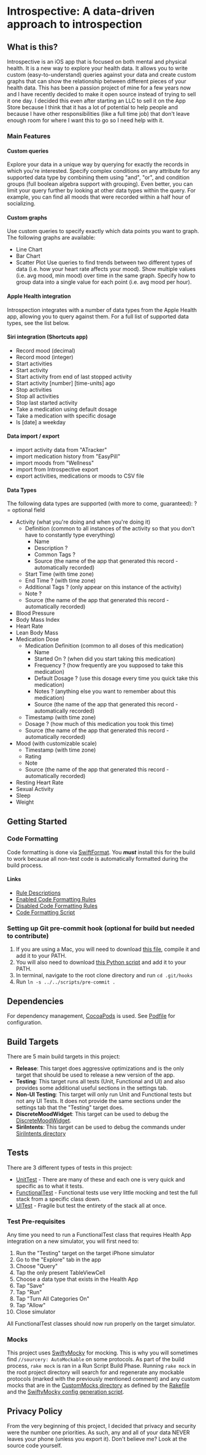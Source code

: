 # Introspective: A data-driven approach to introspection

## What is this?
Introspective is an iOS app that is focused on both mental and physical health. It is a new way to explore your health data. It allows you to write custom (easy-to-understand) queries against your data and create custom graphs that can show the relationship between different pieces of your health data. This has been a passion project of mine for a few years now and I have recently decided to make it open source instead of trying to sell it one day. I decided this even after starting an LLC to sell it on the App Store because I think that it has a lot of potential to help people and because I have other responsibilities (like a full time job) that don't leave enough room for where I want this to go so I need help with it.

### Main Features
#### Custom queries
Explore your data in a unique way by querying for exactly the records in which you're interested. Specify complex conditions on any attribute for any supported data type by combining them using "and", "or", and condition groups (full boolean algebra support with grouping). Even better, you can limit your query further by looking at other data types within the query. For example, you can find all moods that were recorded within a half hour of socializing.

#### Custom graphs
Use custom queries to specify exactly which data points you want to graph. The following graphs are available:
  - Line Chart
  - Bar Chart
  - Scatter Plot
Use queries to find trends between two different types of data (i.e. how your heart rate affects your mood).
Show multiple values (i.e. avg mood, min mood) over time in the same graph.
Specify how to group data into a single value for each point (i.e. avg mood per hour).


#### Apple Health integration
Introspection integrates with a number of data types from the Apple Health app, allowing you to query against them. For a full list of supported data types, see the list below.

#### Siri integration (Shortcuts app)
  - Record mood (decimal)
  - Record mood (integer)
  - Start activities
  - Start activity
  - Start activity from end of last stopped activity
  - Start activity [number] [time-units] ago
  - Stop activities
  - Stop all activities
  - Stop last started activity
  - Take a medication using default dosage
  - Take a medication with specific dosage
  - Is [date] a weekday

#### Data import / export
  - import activity data from "ATracker"
  - import medication history from "EasyPill"
  - import moods from "Wellness"
  - import from Introspective export
  - export activities, medications or moods to CSV file


#### Data Types
The following data types are supported (with more to come, guaranteed):
? = optional field
  - Activity (what you're doing and when you're doing it)
    - Definition (common to all instances of the activity so that you don't have to constantly type everything)
      - Name
      - Description ?
      - Common Tags ?
      - Source (the name of the app that generated this record - automatically recorded)
    - Start Time (with time zone)
    - End Time ? (with time zone)
    - Additional Tags ? (only appear on this instance of the activity)
    - Note ?
    - Source (the name of the app that generated this record - automatically recorded)
  - Blood Pressure
  - Body Mass Index
  - Heart Rate
  - Lean Body Mass
  - Medication Dose
    - Medication Definition (common to all doses of this medication)
      - Name
      - Started On ? (when did you start taking this medication)
      - Frequency ? (how frequently are you supposed to take this medication)
      - Default Dosage ? (use this dosage every time you quick take this medication)
      - Notes ? (anything else you want to remember about this medication)
      - Source (the name of the app that generated this record - automatically recorded)
    - Timestamp (with time zone)
    - Dosage ? (how much of this medication you took this time)
    - Source (the name of the app that generated this record - automatically recorded)
  - Mood (with customizable scale)
    - Timestamp (with time zone)
    - Rating
    - Note
    - Source (the name of the app that generated this record - automatically recorded)
  - Resting Heart Rate
  - Sexual Activity
  - Sleep
  - Weight

## Getting Started
### Code Formatting
Code formatting is done via [SwiftFormat](https://github.com/nicklockwood/SwiftFormat). You _**must**_ install this for the build to work because all non-test code is automatically formatted during the build process.
#### Links
- [Rule Descriptions](https://github.com/nicklockwood/SwiftFormat/blob/master/Rules.md)
- [Enabled Code Formatting Rules](config/enabled-code-format-rules.txt)
- [Disabled Code Formatting Rules](config/disabled-code-format-rules.txt)
- [Code Formatting Script](scripts/format-code)


### Setting up Git pre-commit hook (optional for build but needed to contribute)
1. If you are using a Mac, you will need to download [this file](https://github.com/TimeDelta/dotfiles/blob/master/compile/realpath.c), compile it and add it to your PATH.
1. You will also need to download [this Python script](https://github.com/TimeDelta/dotfiles/blob/master/osx_bin/xunique) and add it to your PATH.
1. In terminal, navigate to the root clone directory and run `cd .git/hooks`
1. Run `ln -s ../../scripts/pre-commit .`


## Dependencies
For dependency management, [CocoaPods](https://cocoapods.org) is used. See [Podfile](./Podfile) for configuration.


## Build Targets
There are 5 main build targets in this project:
- **Release**: This target does aggressive optimizations and is the only target that should be used to release a new version of the app.
- **Testing**: This target runs all tests (Unit, Functional and UI) and also provides some additional useful sections in the settings tab.
- **Non-UI Testing**: This target will only run Unit and Functional tests but not any UI Tests. It does not provide the same sections under the settings tab that the "Testing" target does.
- **DiscreteMoodWidget**: This target can be used to debug the [DiscreteMoodWidget](DiscreteMoodWidget).
- **SiriIntents**: This target can be used to debug the commands under [SiriIntents directory](SiriIntents)


## Tests
There are 3 different types of tests in this project:
- [UnitTest](IntrospectiveTests/UnitTests/UnitTest.swift) - There are many of these and each one is very quick and specific as to what it tests.
- [FunctionalTest](IntrospectiveTests/FunctionalTests/FunctionalTest.swift) - Functional tests use very little mocking and test the full stack from a specific class down.
- [UITest](IntrospectiveUITests/UITest.swift) - Fragile but test the entirety of the stack all at once.


### Test Pre-requisites
Any time you need to run a FunctionalTest class that requires Health App integration on a new simulator, you will first need to:
1. Run the "Testing" target on the target iPhone simulator
1. Go to the "Explore" tab in the app
1. Choose "Query"
1. Tap the only present TableViewCell
1. Choose a data type that exists in the Health App
1. Tap "Save"
1. Tap "Run"
1. Tap "Turn All Categories On"
1. Tap "Allow"
1. Close simulator

All FunctionalTest classes should now run properly on the target simulator.


### Mocks
This project uses [SwiftyMocky](https://github.com/MakeAWishFoundation/SwiftyMocky) for mocking. This is why you will sometimes find `//sourcery: AutoMockable` on some protocols. As part of the build process, `rake mock` is ran in a Run Script Build Phase. Running `rake mock` in the root project directory will search for and regenerate any mockable protocols (marked with the previously mentioned comment) and any custom mocks that are in the [CustomMocks directory](IntrospectiveTests/CustomMocks) as defined by the [Rakefile](./Rakefile) and the [SwiftyMocky config generation script](./gen-swifty-mocky-config-files.sh).


## Privacy Policy
From the very beginning of this project, I decided that privacy and security were the number one priorities. As such, any and all of your data NEVER leaves your phone (unless you export it). Don't believe me? Look at the source code yourself.
